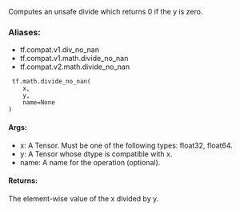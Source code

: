 Computes an unsafe divide which returns 0 if the y is zero.
### Aliases:
- tf.compat.v1.div_no_nan
- tf.compat.v1.math.divide_no_nan
- tf.compat.v2.math.divide_no_nan

```
 tf.math.divide_no_nan(
    x,
    y,
    name=None
)
```
#### Args:
- x: A Tensor. Must be one of the following types: float32, float64.
- y: A Tensor whose dtype is compatible with x.
- name: A name for the operation (optional).
#### Returns:
The element-wise value of the x divided by y.
